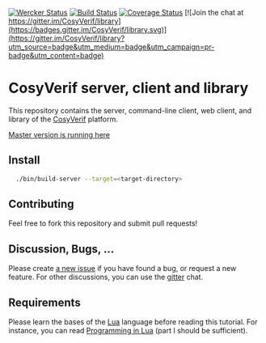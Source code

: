 [![Wercker Status](https://app.wercker.com/status/17727e66c6d815eba2cc303e31e63bc3/m "wercker status")](https://app.wercker.com/project/bykey/17727e66c6d815eba2cc303e31e63bc3)
[![Build Status](https://travis-ci.org/CosyVerif/library.svg?branch=master)](https://travis-ci.org/CosyVerif/library)
[![Coverage Status](https://coveralls.io/repos/CosyVerif/library/badge.svg?branch=master&service=github)](https://coveralls.io/github/CosyVerif/library?branch=master)
[![Join the chat at https://gitter.im/CosyVerif/library](https://badges.gitter.im/CosyVerif/library.svg)](https://gitter.im/CosyVerif/library?utm_source=badge&utm_medium=badge&utm_campaign=pr-badge&utm_content=badge)

# CosyVerif server, client and library

This repository contains the server, command-line client, web client, and
library of the [CosyVerif](http://cosyverif.org) platform.

[Master version is running here](http://cosyverif.herokuapp.com)

## Install

```sh
  ./bin/build-server --target=<target-directory>
```

## Contributing

Feel free to fork this repository and submit pull requests!

## Discussion, Bugs, ...

Please create [a new issue](https://github.com/CosyVerif/library/issues/new)
if you have found a bug, or request a new feature.
For other discussions, you can use the
[gitter](https://gitter.im/CosyVerif/library) chat.

## Requirements

Please learn the bases of the [Lua](http://www.lua.org) language before
reading this tutorial. For instance, you can read
[Programming in Lua](http://www.lua.org/pil/contents.html) (part I should be
sufficient).
